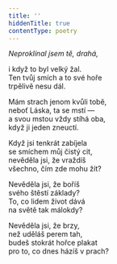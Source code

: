```yaml
---
title: ''
hiddenTitle: true
contentType: poetry
---
```


<section>

_Neproklínal jsem tě, drahá,_

i když to byl velký žal.  
Ten tvůj smích a to své hoře  
trpělivě nesu dál.

</section>

<section>

Mám strach jenom kvůli tobě,  
neboť Láska, ta se mstí —  
a svou mstou vždy stíhá oba,  
když ji jeden zneuctí.

</section>

<section>

Když jsi tenkrát zabíjela  
se smíchem můj čistý cit,  
nevěděla jsi, že vraždíš  
všechno, čím zde mohu žít?

</section>

<section>

Nevěděla jsi, že boříš  
svého štěstí základy?  
To, co lidem život dává  
na světě tak málokdy?

</section>

<section>

Nevěděla jsi, že brzy,  
než uděláš perem tah,  
budeš stokrát hořce plakat  
pro to, co dnes házíš v prach?

</section>
